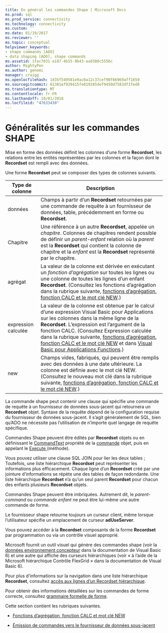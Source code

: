 ```yaml
---
title: En général les commandes Shape | Microsoft Docs
ms.prod: sql
ms.prod_service: connectivity
ms.technology: connectivity
ms.custom: ''
ms.date: 01/19/2017
ms.reviewer: ''
ms.topic: conceptual
helpviewer_keywords:
- shape commands [ADO]
- data shaping [ADO], shape commands
ms.assetid: 1fac7831-a187-4b15-9b43-aad380c5556c
author: MightyPen
ms.author: genemi
manager: craigg
ms.openlocfilehash: 1d35f549581e9ac0a12c37cef90f66969aff1659
ms.sourcegitcommit: 61381ef939415fe019285def9450d7583df1fed0
ms.translationtype: MT
ms.contentlocale: fr-FR
ms.lasthandoff: 10/01/2018
ms.locfileid: "47633430"
---
```

# <a name="shape-commands-in-general"></a>Généralités sur les commandes SHAPE
Mise en forme des données définit les colonnes d’une forme **Recordset**, les relations entre les entités représentées par les colonnes et la façon dont le **Recordset** est rempli avec des données.  
  
 Une forme **Recordset** peut se composer des types de colonnes suivants.  
  
|Type de colonne|Description|  
|-----------------|-----------------|  
|données|Champs à partir d’un **Recordset** retournées par une commande de requête à un fournisseur de données, table, précédemment en forme ou **Recordset**.|  
|Chapitre|Une référence à un autre **Recordset**, appelée un *chapitre*. Colonnes de chapitres rendent possible de définir un *parent-enfant* relation où la *parent* est la **Recordset** qui contient la colonne de chapitre et la *enfant* est la **Recordset** représenté par le chapitre.|  
|agrégat|La valeur de la colonne est dérivée en exécutant un *fonction d’agrégation* sur toutes les lignes ou une colonne de toutes les lignes d’un enfant **Recordset**. (Consultez les fonctions d’agrégation dans la rubrique suivante, [fonctions d’agrégation, fonction CALC et le mot clé NEW](../../../ado/guide/data/aggregate-functions-the-calc-function-and-the-new-keyword.md).)|  
|expression calculée|La valeur de la colonne est obtenue par le calcul d’une expression Visual Basic pour Applications sur les colonnes dans la même ligne de la **Recordset**. L’expression est l’argument de la fonction CALC. (Consultez Expression calculée dans la rubrique suivante, [fonctions d’agrégation, fonction CALC et le mot clé NEW](../../../ado/guide/data/aggregate-functions-the-calc-function-and-the-new-keyword.md) et dans [Visual Basic pour Applications Functions](../../../ado/guide/data/visual-basic-for-applications-functions.md).)|  
|new|Champs vides, fabriqués, qui peuvent être remplis avec des données à une date ultérieure. La colonne est définie avec le mot clé NEW. (Consultez le nouveau mot clé dans la rubrique suivante, [fonctions d’agrégation, fonction CALC et le mot clé NEW](../../../ado/guide/data/aggregate-functions-the-calc-function-and-the-new-keyword.md).)|  
  
 La commande shape peut contenir une clause qui spécifie une commande de requête à un fournisseur de données sous-jacent qui retournera un **Recordset** objet. Syntaxe de la requête dépend de la configuration requise du fournisseur de données sous-jacent. Il s’agit généralement de SQL, bien qu’ADO ne nécessite pas l’utilisation de n’importe quel langage de requête spécifique.  
  
 Commandes Shape peuvent être édités par **Recordset** objets ou en définissant le [CommandText](../../../ado/reference/ado-api/commandtext-property-ado.md) propriété de la [commande](../../../ado/reference/ado-api/command-object-ado.md) objet, puis en appelant le [Execute ](../../../ado/reference/ado-api/execute-method-ado-command.md) (méthode).  
  
 Vous pouvez utiliser une clause SQL JOIN pour lier les deux tables ; Toutefois, une liste hiérarchique **Recordset** peut représenter les informations plus efficacement. Chaque ligne d’un **Recordset** créé par une jointure d’informations se répète une des tables de façon redondante. Une liste hiérarchique **Recordset** n’a qu’un seul parent **Recordset** pour chacun des enfants plusieurs **Recordset** objets.  
  
 Commandes Shape peuvent être imbriquées. Autrement dit, le *parent-command* ou *commande enfant* ne peut être lui-même une autre commande de forme.  
  
 Le fournisseur shape retourne toujours un curseur client, même lorsque l’utilisateur spécifie un emplacement de curseur **adUseServer**.  
  
 Vous pouvez accéder à la **Recordset** composants de la forme **Recordset** par programmation ou via un contrôle visuel approprié.  
  
 Microsoft fournit un outil visuel qui génère des commandes shape (voir la [données environnement concepteur](http://go.microsoft.com/fwlink/?LinkId=5689) dans la documentation de Visual Basic 6) et une autre qui affiche des curseurs hiérarchiques (voir « à l’aide de la Microsoft hiérarchique Contrôle FlexGrid » dans la documentation de Visual Basic 6).  
  
 Pour plus d’informations sur la navigation dans une liste hiérarchique **Recordset**, consultez [accès aux lignes d’un Recordset hiérarchique](../../../ado/guide/data/accessing-rows-in-a-hierarchical-recordset.md).  
  
 Pour obtenir des informations détaillées sur les commandes de forme correcte, consultez [grammaire formelle de forme](../../../ado/guide/data/formal-shape-grammar.md).  
  
 Cette section contient les rubriques suivantes.  
  
-   [Fonctions d’agrégation, fonction CALC et mot clé NEW](../../../ado/guide/data/aggregate-functions-the-calc-function-and-the-new-keyword.md)  
  
-   [Émission de commandes vers le fournisseur de données sous-jacent](../../../ado/guide/data/issuing-commands-to-the-underlying-data-provider.md)
